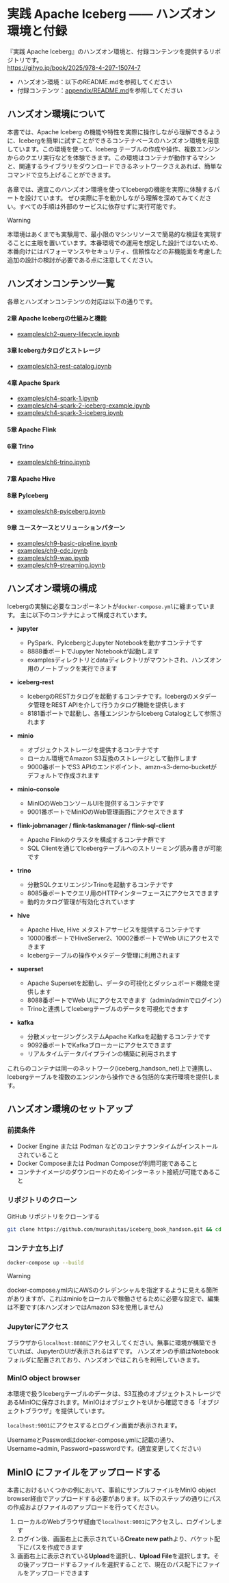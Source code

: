 # 実践 Apache Iceberg —— ハンズオン環境と付録

『実践 Apache Iceberg』のハンズオン環境と、付録コンテンツを提供するリポジトリです。  
https://gihyo.jp/book/2025/978-4-297-15074-7

- ハンズオン環境：以下のREADME.mdを参照してください
- 付録コンテンツ：[appendix/README.md](appendix/README.md)を参照してください

## ハンズオン環境について

本書では、Apache Iceberg の機能や特性を実際に操作しながら理解できるように、Icebergを簡単に試すことができるコンテナベースのハンズオン環境を用意しています。この環境を使って、Iceberg テーブルの作成や操作、複数エンジンからのクエリ実行などを体験できます。この環境はコンテナが動作するマシンと、関連するライブラリをダウンロードできるネットワークさえあれば、簡単なコマンドで立ち上げることができます。  

各章では、適宜このハンズオン環境を使ってIcebergの機能を実際に体験するパートを設けています。
ぜひ実際に手を動かしながら理解を深めてみてください。すべての手順は外部のサービスに依存せずに実行可能です。

> [!WARNING]
> 本環境はあくまでも実験用で、最小限のマシンリソースで簡易的な検証を実現することに主眼を置いています。本番環境での運用を想定した設計ではないため、本番向けにはパフォーマンスやセキュリティ、信頼性などの非機能面を考慮した追加の設計の検討が必要である点に注意してください。

## ハンズオンコンテンツ一覧
各章とハンズオンコンテンツの対応は以下の通りです。
#### 2章 Apache Icebergの仕組みと機能
- [examples/ch2-query-lifecycle.ipynb](examples/ch2-query-lifecycle.ipynb)
#### 3章 Icebergカタログとストレージ
- [examples/ch3-rest-catalog.ipynb](examples/ch3-rest-catalog.ipynb)
#### 4章 Apache Spark
- [examples/ch4-spark-1.ipynb](examples/ch4-spark-1.ipynb)
- [examples/ch4-spark-2-iceberg-example.ipynb](examples/ch4-spark-2-iceberg-example.ipynb)
- [examples/ch4-spark-3-iceberg.ipynb](examples/ch4-spark-3-iceberg.ipynb)
#### 5章 Apache Flink
#### 6章 Trino
- [examples/ch6-trino.ipynb](examples/ch6-trino.ipynb)
#### 7章 Apache Hive
#### 8章 PyIceberg
- [examples/ch8-pyiceberg.ipynb](examples/ch8-pyiceberg.ipynb)
#### 9章 ユースケースとソリューションパターン
- [examples/ch9-basic-pipeline.ipynb](examples/ch9-basic-pipeline.ipynb)
- [examples/ch9-cdc.ipynb](examples/ch9-cdc.ipynb)
- [examples/ch9-wap.ipynb](examples/ch9-wap.ipynb)
- [examples/ch9-streaming.ipynb](examples/ch9-streaming.ipynb)

## ハンズオン環境の構成

Icebergの実験に必要なコンポーネントが`docker-compose.yml`に纏まっています。
主に以下のコンテナによって構成されています。  

* **jupyter**
   * PySpark、PyIcebergとJupyter Notebookを動かすコンテナです
   * 8888番ポートでJupyter Notebookが起動します
   * examplesディレクトリとdataディレクトリがマウントされ、ハンズオン用のノートブックを実行できます

* **iceberg-rest**
   * IcebergのRESTカタログを起動するコンテナです。Icebergのメタデータ管理をREST APIを介して行うカタログ機能を提供します
   * 8181番ポートで起動し、各種エンジンからIceberg Catalogとして参照されます

* **minio**
   * オブジェクトストレージを提供するコンテナです
   * ローカル環境でAmazon S3互換のストレージとして動作します
   * 9000番ポートでS3 APIのエンドポイント、amzn-s3-demo-bucketがデフォルトで作成されます

* **minio-console**
   * MinIOのWebコンソールUIを提供するコンテナです
   * 9001番ポートでMinIOのWeb管理画面にアクセスできます

* **flink-jobmanager / flink-taskmanager / flink-sql-client**
   * Apache Flinkのクラスタを構成するコンテナ群です
   * SQL Clientを通じてIcebergテーブルへのストリーミング読み書きが可能です

* **trino**
   * 分散SQLクエリエンジンTrinoを起動するコンテナです
   * 8085番ポートでクエリ用のHTTPインターフェースにアクセスできます
   * 動的カタログ管理が有効化されています

* **hive**
   * Apache Hive, Hive メタストアサービスを提供するコンテナです
   * 10000番ポートでHiveServer2、10002番ポートでWeb UIにアクセスできます
   * Icebergテーブルの操作やメタデータ管理に利用されます

* **superset**
   * Apache Supersetを起動し、データの可視化とダッシュボード機能を提供します
   * 8088番ポートでWeb UIにアクセスできます（admin/adminでログイン）
   * Trinoと連携してIcebergテーブルのデータを可視化できます

* **kafka**
   * 分散メッセージングシステムApache Kafkaを起動するコンテナです
   * 9092番ポートでKafkaブローカーにアクセスできます
   * リアルタイムデータパイプラインの構築に利用されます

これらのコンテナは同一のネットワーク(iceberg_handson_net)上で連携し、Icebergテーブルを複数のエンジンから操作できる包括的な実行環境を提供します。

## ハンズオン環境のセットアップ
### 前提条件
- Docker Engine または Podman などのコンテナランタイムがインストールされていること
- Docker Composeまたは Podman Composeが利用可能であること
- コンテナイメージのダウンロードのためインターネット接続が可能であること

### リポジトリのクローン
GitHub リポジトリをクローンする
```bash
git clone https://github.com/murashitas/iceberg_book_handson.git && cd iceberg_book_handson
```

### コンテナ立ち上げ

```bash
docker-compose up --build
```

> [!WARNING]
> docker-compose.yml内にAWSのクレデンシャルを指定するように見える箇所がありますが、これはminioをローカルで稼働させるために必要な設定で、編集は不要です(本ハンズオンではAmazon S3を使用しません)

### Jupyterにアクセス
ブラウザから`localhost:8888`にアクセスしてください。無事に環境が構築できていれば、JupyterのUIが表示されるはずです。 ハンズオンの手順はNotebookフォルダに配置されており、ハンズオンではこれらを利用していきます。

### MinIO object browser
本環境で扱うIcebergテーブルのデータは、S3互換のオブジェクトストレージであるMinIOに保存されます。MinIOはオブジェクトをUIから確認できる「オブジェクトブラウザ」を提供しています。  

`localhost:9001`にアクセスするとログイン画面が表示されます。  

UsernameとPasswordはdocker-compose.ymlに記載の通り、Username=admin, Password=passwordです。(適宜変更してください)

## MinIO にファイルをアップロードする

本書におけるいくつかの例において、事前にサンプルファイルをMinIO object browser経由でアップロードする必要があります。以下のステップの通りにパスの作成およびファイルのアップロードを行ってください。

1. ローカルのWebブラウザ経由で`localhost:9001`にアクセスし、ログインします
2. ログイン後、画面右上に表示されている**Create new path**より、バケット配下にパスを作成できます
3. 画面右上に表示されている**Upload**を選択し、**Upload File**を選択します。その後アップロードするファイルを選択することで、現在のパス配下にファイルをアップロードできます
